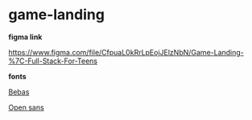 # game-landing

**figma link**

https://www.figma.com/file/CfpuaL0kRrLpEojJElzNbN/Game-Landing-%7C-Full-Stack-For-Teens


**fonts**



[Bebas](https://fonts.google.com/specimen/Bebas+Neue?query=bebas)

[Open sans](https://fonts.google.com/specimen/Open+Sans?query=open+sans)


